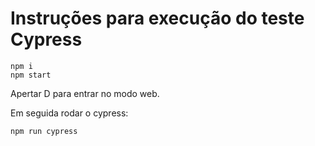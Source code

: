 # Instruções para execução do teste Cypress

```
npm i
npm start
```

Apertar D para entrar no modo web.


Em seguida rodar o cypress:


```
npm run cypress
```